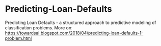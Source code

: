 # Predicting-Loan-Defaults
Predicting Loan Defaults - a structured approach to predictive modeling of classification problems.
More on: https://towardsai.blogspot.com/2018/04/predicting-loan-defaults-1-problem.html
